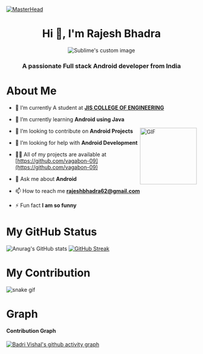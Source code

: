 [![MasterHead](https://user-images.githubusercontent.com/89797141/186187216-c3888c81-1d96-485d-8b48-7afed5491c80.gif)](https://rishavchanda.io)
<h1 align="center">Hi 👋, I'm Rajesh Bhadra</h1>

<p align="center">
  <img src="https://user-images.githubusercontent.com/89797141/190187596-e815232a-a86f-4332-83ce-0e3280409bfb.png" alt="Sublime's custom image"/>
</p>


<h3 align="center"> A passionate Full stack Android developer from India</h3>

#

<h1> About Me </h1>

- 🔭 I’m currently A student at [**JIS COLLEGE OF ENGINEERING**](https://www.jiscollege.ac.in/)

- 🌱 I’m currently learning **Android using Java**
<img align="right" height="150rem" alt="GIF" src="https://media4.giphy.com/media/RbDKaczqWovIugyJmW/200w.webp?cid=ecf05e47yrznhyd4w1cnwbe3hlilpmls3c0mrsymhdzmzp5z&rid=200w.webp" />

- 👯 I’m looking to contribute on **Android Projects**

- 🤝 I’m looking for help with **Android Development**

- 👨‍💻 All of my projects are available at [https://github.com/vagabon-09](https://github.com/vagabon-09)

- 💬 Ask me about **Android**

- 📫 How to reach me **rajeshbhadra62@gmail.com**

- ⚡ Fun fact **I am so funny**


 #  My GitHub Status 

![Anurag's GitHub stats](https://github-readme-stats.vercel.app/api?username=vagabon-09&show_icons=true&theme=tokyonight)
[![GitHub Streak](https://github-readme-streak-stats.herokuapp.com?user=vagabon-09&theme=tokyonight&date_format=j%20M%5B%20Y%5D)](https://git.io/streak-stats)

         
# My Contribution
![snake gif](https://github.com/vagabon-09/vagabon-09/blob/output/github-contribution-grid-snake.svg)
# Graph
#### Contribution Graph
[![Badri Vishal's github activity graph](https://activity-graph.herokuapp.com/graph?username=vagabon-09&theme=react-dark)](https://github.com/vagabon-09/github-readme-activity-graph)
